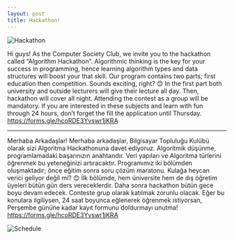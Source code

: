 ```yaml
---
layout: post
title: Hackathon!
---
```


![Hackathon](https://scontent.fesb4-2.fna.fbcdn.net/v/t1.0-9/s960x960/88336115_2256568354646171_1815731109812502528_o.jpg?_nc_cat=106&_nc_sid=b386c4&_nc_ohc=zb29r5UVgtwAX83mHnJ&_nc_ht=scontent.fesb4-2.fna&_nc_tp=7&oh=2c5164bfdf7fed16ef36222e3828d61d&oe=5E93623D)

Hi guys! As the Computer Society Club, we invite you to the hackathon called 
“Algorithm Hackathon”. Algorithmic thinking is the key for your success in programming, 
hence learning algorithm types and data structures will boost your that skill. 
Our program contains two parts; first education then competition. Sounds exciting, right? 😊 
In the first part both university and outside lecturers will give their lecture all day. 
Then, hackathon will cover all night. Attending the contest as a group will be mandatory. 
If you are interested in these subjects and learn with fun through 24 hours, 
don’t forget the fill the application until Thursday. https://forms.gle/hcoRDE3Yvswr1jKRA

----------------------------------------------------------------------------------------

Merhaba Arkadaşlar! Merhaba arkadaşlar, Bilgisayar Topluluğu Kulübü olarak sizi 
Algoritma Hackathonuna davet ediyoruz. Algoritmik düşünme, programlamadaki başarınızın 
anahtarıdır. Veri yapıları ve Algoritma türlerini öğrenmek bu yeteneğinizi artıracaktır. 
Programımız iki bölümden oluşmaktadır; önce eğitim sonra soru çözüm maratonu. 
Kulağa heycan verici geliyor değil mi? 😊  İlk bölümde, hem üniversite hem de dış öğretim 
üyeleri bütün gün ders vereceklerdir. Daha sonra hackathon bütün gece boyu devam edecek. 
Conteste grup olarak katılmak zorunlu olacak. Eğer bu konulara ilgiliysen, 24 saat boyunca 
eğlenerek öğrenmek istiyorsan, Perşembe gününe kadar kayıt formunu doldurmayı unutma! 
https://forms.gle/hcoRDE3Yvswr1jKRA

![Schedule](https://scontent.fesb4-2.fna.fbcdn.net/v/t1.0-9/s960x960/89360088_2256569534646053_6307937168199254016_o.jpg?_nc_cat=109&_nc_sid=02d79f&_nc_ohc=9_QVqlSTR1UAX94erjx&_nc_ht=scontent.fesb4-2.fna&_nc_tp=7&oh=b568c38cf76060babcf7b80826d9bef1&oe=5E9726A3)
